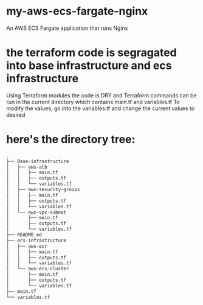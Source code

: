 # my-aws-ecs-fargate-nginx
An AWS ECS Fargate application that runs Nginx 

# the terraform code is segragated into base infrastructure and ecs infrastructure
Using Terraform modules the code is DRY and Terraform commands can be run in the current directory which contains main.tf and variables.tf
To modify the values, go into the variables.tf and change the current values to desired

# here's the directory tree:
```bash
.
├── Base-infrastructure      
│   ├── aws-alb
│   │   ├── main.tf
│   │   ├── outputs.tf
│   │   └── variables.tf
│   ├── aws-security-groups
│   │   ├── main.tf
│   │   ├── outputs.tf
│   │   └── variables.tf
│   └── aws-vpc-subnet
│       ├── main.tf
│       ├── outputs.tf
│       └── variables.tf
├── README.md
├── ecs-infrastructure
│   ├── aws-ecr
│   │   ├── main.tf
│   │   ├── outputs.tf
│   │   └── variables.tf
│   └── aws-ecs-cluster
│       ├── main.tf
│       ├── outputs.tf
│       └── variables.tf
├── main.tf
└── variables.tf

```
